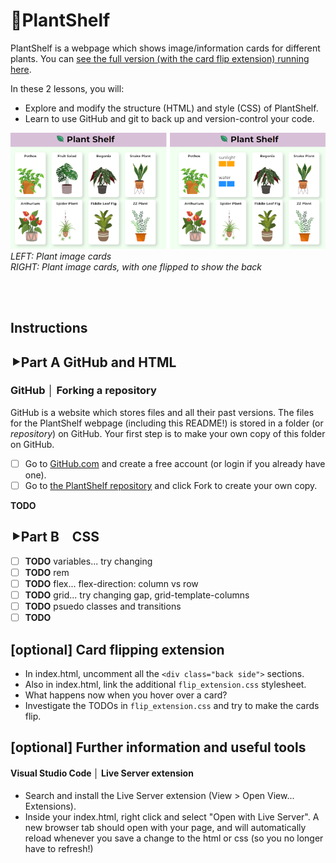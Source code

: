 # 🌿PlantShelf  
PlantShelf is a webpage which shows image/information cards for different plants. You can [see the full version (with the card flip extension) running here](https://s-mangan.github.io/plantshelf/).  

In these 2 lessons, you will:  
* Explore and modify the structure (HTML) and style (CSS) of PlantShelf.  
* Learn to use GitHub and git to back up and version-control your code.  

![Plant image cards on the PlantShelf webpage](/documentation/plantshelf.png "Plant image cards (left), and the image cards again with one flipped to show the back (right)")
*LEFT: Plant image cards*  
*RIGHT: Plant image cards, with one flipped to show the back*

<br/><br/>

## Instructions
## **⯈Part A** GitHub and HTML
### GitHub │ Forking a repository
GitHub is a website which stores files and all their past versions. The files for the PlantShelf webpage (including this README!) is stored in a folder (or *repository*) on GitHub. Your first step is to make your own copy of this folder on GitHub.

- [ ] Go to [GitHub.com](https://github.com/signup) and create a free account (or login if you already have one).  
- [ ] Go to [the PlantShelf repository](https://github.com/S-Mangan/plantshelf) and click Fork to create your own copy.

**TODO**

## **⯈Part B** CSS
- [ ] **TODO** variables... try changing  
- [ ] **TODO** rem  
- [ ] **TODO** flex... flex-direction: column vs row    
- [ ] **TODO** grid... try changing gap,  grid-template-columns  
- [ ] **TODO** psuedo classes and transitions  
- [ ] **TODO** 

## [optional] Card flipping extension
* In  index.html, uncomment all the `<div class="back side">` sections.  
* Also in index.html, link the additional `flip_extension.css` stylesheet.  
* What happens now when you hover over a card?  
* Investigate the TODOs in `flip_extension.css` and try to make the cards flip.  

## [optional] Further information and useful tools
#### Visual Studio Code │ Live Server extension
* Search and install the Live Server extension (View > Open View... Extensions).  
* Inside your index.html, right click and select "Open with Live Server". A new browser tab should open with your page, and will automatically reload whenever you save a change to the html or css (so you no longer have to refresh!)  





